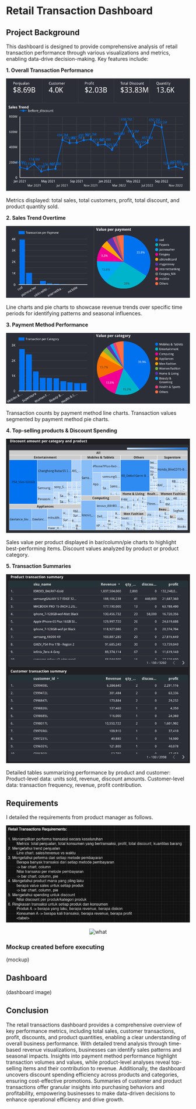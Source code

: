 # Retail Transaction Dashboard
## Project Background
This dashboard is designed to provide comprehensive analysis of retail transaction performance through various visualizations and metrics, enabling data-drive decision-making.
Key features include:

**1. Overall Transaction Performance**
<p align="center">
    <img src="1.png" alt="what">
</p>
Metrics displayed: total sales, total customers, profit, total discount, and product quantity sold.

**2. Sales Trend Overtime**
<p align="center">
    <img src="2.png" alt="what">
</p>
Line charts and pie charts to showcase revenue trends over specific time periods for identifying patterns and seasonal influences.


**3. Payment Method Performance**
<p align="center">
    <img src="3.png" alt="what">
</p>
Transaction counts by payment method line charts.
Transaction values segmented by payment method pie charts.

**4. Top-selling products & Discount Spending**
<p align="center">
    <img src="4.png" alt="what">
</p>
Sales value per product displayed in bar/column/pie charts to highlight best-performing items. Discount values analyzed by product or product category.

**5. Transaction Summaries**
<p align="center">
    <img src="5.png" alt="what">
</p>
Detailed tables summarizing performance by product and customer:
Product-level data: units sold, revenue, discount amounts.
Customer-level data: transaction frequency, revenue, profit contribution.

>

## Requirements
I detailed the requirements from product manager as follows.
<p align="center">
    <img src="requirements.png" alt="what">
</p>
<p align="center">
    <img src="https://github.com/raniavirdas/CyberbullyingClassification/assets/91519107/fb42820f-8569-4a66-b75d-8d4a0f64e275" alt="what">
</p>

### Mockup created before executing 
(mockup)
## Dashboard
(dashboard image)
## Conclusion
The retail transactions dashboard provides a comprehensive overview of key performance metrics, including total sales, customer transactions, profit, discounts, and product quantities, enabling a clear understanding of overall business performance. With detailed trend analysis through time-based revenue visualizations, businesses can identify sales patterns and seasonal impacts. Insights into payment method performance highlight transaction volumes and values, while product-level analyses reveal top-selling items and their contribution to revenue. Additionally, the dashboard uncovers discount spending efficiency across products and categories, ensuring cost-effective promotions. Summaries of customer and product transactions offer granular insights into purchasing behaviors and profitability, empowering businesses to make data-driven decisions to enhance operational efficiency and drive growth.
